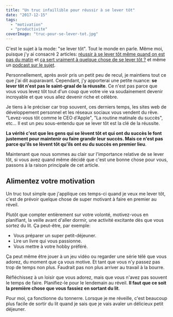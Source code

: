 ```yaml
---
title: "Un truc infaillible pour réussir à se lever tôt"
date: "2017-12-15"
tags:
  - "motivation"
  - "productivite"
coverImage: "truc-pour-se-lever-tot.jpg"
---
```


C'est le sujet à la mode: "se lever tôt". Tout le monde en parle. Même moi, puisque j'y ai consacré 2 articles: [réussir à se lever tôt même quand on est pas du matin](https://www.smartrock.fr/blog/reussir-a-se-lever-tot-meme-quand-on-est-pas-du-matin/) et [ça sert vraiment à quelque chose de se lever tôt ?](https://www.smartrock.fr/blog/le-monde-nappartient-pas-forcement-a-ceux-qui-se-levent-tot/) et même un [podcast sur le sujet](https://www.smartrock.fr/blog/comment-reussir-a-se-lever-tot/).<!--more-->

Personnellement, après avoir pris un petit peu de recul, je maintiens tout ce que j'ai dit auparavant. Cependant, j'y apporterai une petite nuance: **se lever tôt n'est pas le saint-graal de la réussite**. Ce n'est pas parce que vous vous levez tôt tout d'un coup que votre vie va soudainement devenir incroyable et que vous allez devenir riche et célèbre.

Je tiens à le préciser car trop souvent, ces derniers temps, les sites web de développement personnel et les réseaux sociaux vous vendent du rêve. "Levez-vous tôt comme le CEO d'Apple", "La routine matinale du succès", etc… Il est un peu sous-entendu que se lever tôt est la clé de la réussite.

**La vérité c'est que les gens qui se lèvent tôt et qui ont du succès le font justement pour maintenir ou faire grandir leur succès. Mais ce n'est pas parce qu'ils se lèvent tôt qu'ils ont eu du succès en premier lieu**.

Maintenant que nous sommes au clair sur l'importance relative de se lever tôt, si vous avez quand même décidé que c'est une bonne chose pour vous, passons à la raison principale de cet article.

## Alimentez votre motivation

Un truc tout simple que j'applique ces temps-ci quand je veux me lever tôt, c'est de prévoir quelque chose de super motivant à faire en premier au réveil.

Plutôt que compter entièrement sur votre volonté, motivez-vous en planifiant, la veille avant d'aller dormir, une activité excitante dès que vous sortez du lit. Ça peut-être, par exemple:

- Vous préparer un super petit-déjeuner.
- Lire un livre qui vous passionne.
- Vous mettre à votre hobby préféré.

Ça peut même être jouer à un jeu vidéo ou regarder une série télé que vous adorez, du moment que ça vous motive. Et tant que vous n'y passez pas trop de temps non plus. Faudrait pas non plus arriver au travail à la bourre.

Réfléchissez à un loisir que vous adorez, mais que vous n'avez pas souvent le temps de faire. Planifiez-le pour le lendemain au réveil. **Il faut que ce soit la première chose que vous fassiez en sortant du lit**.

Pour moi, ça fonctionne du tonnerre. Lorsque je me réveille, c'est beaucoup plus facile de sortir du lit quand je sais que je vais avaler un délicieux petit déjeuner.
